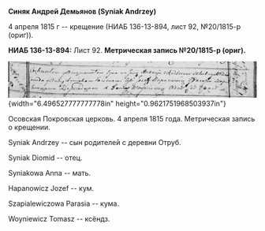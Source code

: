 **Синяк Андрей Демьянов (Syniak Andrzey)**

4 апреля 1815 г -- крещение (НИАБ 136-13-894, лист 92, №20/1815-р
(ориг)).

**НИАБ 136-13-894:** Лист 92. **Метрическая запись №20/1815-р (ориг).**

![](./media/a2497f947dfdf5615f257a20a1b65546e5856b8f.png){width="6.496527777777778in"
height="0.9621751968503937in"}

Осовская Покровская церковь. 4 апреля 1815 года. Метрическая запись о
крещении.

Syniak Andrzey -- сын родителей с деревни Отруб.

Syniak Diomid -- отец.

Syniakowa Anna -- мать.

Hapanowicz Jozef -- кум.

Szapialewiczowa Parasia -- кума.

Woyniewicz Tomasz -- ксёндз.
